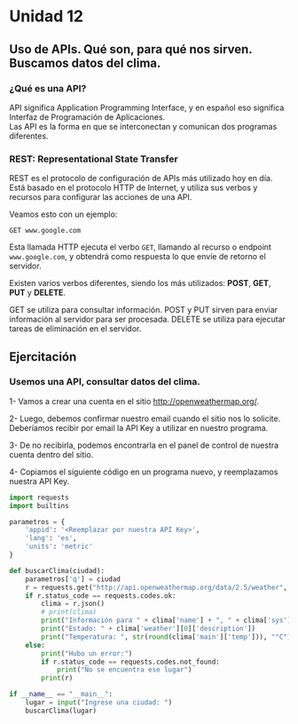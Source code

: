 <!--
.. title: 13- Uso de APIs. Qué son, para qué nos sirven.
.. slug: 13-uso-de-apis-que-son-para-que-nos-sirven-buscamos-datos-del-clima
.. date: 2020-11-26 18:08:42 UTC-03:00
.. tags: 
.. category: 
.. link: 
.. description: 
.. type: text
-->


# Unidad 12

## Uso de APIs. Qué son, para qué nos sirven. Buscamos datos del clima.

### ¿Qué es una API?

API significa Application Programming Interface, y en español eso significa Interfaz de Programación de Aplicaciones.  
Las API es la forma en que se interconectan y comunican dos programas diferentes.

### REST: Representational State Transfer

REST es el protocolo de configuración de APIs más utilizado hoy en día. Está basado en el protocolo HTTP de Internet, y utiliza sus verbos y recursos para configurar las acciones de una API.

Veamos esto con un ejemplo:

```
GET www.google.com
```
Esta llamada HTTP ejecuta el verbo `GET`, llamando al recurso o endpoint `www.google.com`, y obtendrá como respuesta lo que envíe de retorno el servidor.

Existen varios verbos diferentes, siendo los más utilizados: **POST**, **GET**, **PUT** y **DELETE**.

GET se utiliza para consultar información.
POST y PUT sirven para enviar información al servidor para ser procesada.
DELETE se utiliza para ejecutar tareas de eliminación en el servidor.

## Ejercitación

### Usemos una API, consultar datos del clima.

1- Vamos a crear una cuenta en el sitio http://openweathermap.org/.

2- Luego, debemos confirmar nuestro email cuando el sitio nos lo solicite. Deberíamos recibir por email la API Key a utilizar en nuestro programa.

3- De no recibirla, podemos encontrarla en el panel de control de nuestra cuenta dentro del sitio.

4- Copiamos el siguiente código en un programa nuevo, y reemplazamos nuestra API Key.

``` python
import requests
import builtins

parametros = {
    'appid': '<Reemplazar por nuestra API Key>',
    'lang': 'es',
    'units': 'metric'
}

def buscarClima(ciudad):
    parametros['q'] = ciudad
    r = requests.get("http://api.openweathermap.org/data/2.5/weather", params=parametros)
    if r.status_code == requests.codes.ok:
        clima = r.json()
        # print(clima)
        print("Información para " + clima['name'] + ", " + clima['sys']['country'])
        print("Estado: " + clima['weather'][0]['description'])
        print("Temperatura: ", str(round(clima['main']['temp'])), "°C")
    else:
        print("Hubo un error:")
        if r.status_code == requests.codes.not_found:
            print("No se encuentra ese lugar")
        print(r)

if __name__ == "__main__":
    lugar = input("Ingrese una ciudad: ")
    buscarClima(lugar)

```